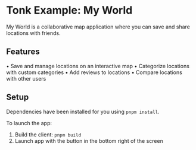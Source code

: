# Tonk Example: My World

My World is a collaborative map application where you can save and share locations with friends.

## Features

• Save and manage locations on an interactive map
• Categorize locations with custom categories
• Add reviews to locations
• Compare locations with other users

## Setup

Dependencies have been installed for you using `pnpm install`.

To launch the app:
1. Build the client: `pnpm build`
2. Launch app with the button in the bottom right of the screen